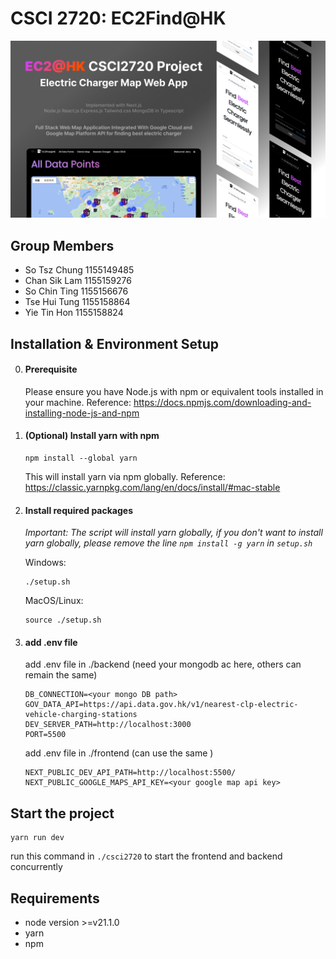 # CSCI 2720: EC2Find@HK

![](./Banner.png)

## Group Members

- So Tsz Chung 1155149485
- Chan Sik Lam 1155159276
- So Chin Ting 1155156676
- Tse Hui Tung 1155158864
- Yie Tin Hon 1155158824

## Installation & Environment Setup

0. #### Prerequisite
   Please ensure you have Node.js with npm or equivalent tools installed in your machine. Reference: https://docs.npmjs.com/downloading-and-installing-node-js-and-npm

1. #### (Optional) Install yarn with npm
   ```
   npm install --global yarn
   ```
   This will install yarn via npm globally. Reference: https://classic.yarnpkg.com/lang/en/docs/install/#mac-stable

2. #### Install required packages

   _Important: The script will install yarn globally, if you don't want to install yarn globally, please remove the line `npm install -g yarn` in `setup.sh`_

   Windows:

   ```
   ./setup.sh
   ```

   MacOS/Linux:

   ```
   source ./setup.sh
   ```

3. #### add .env file

   add .env file in ./backend (need your mongodb ac here, others can remain the same)
   
   ```
   DB_CONNECTION=<your mongo DB path>
   GOV_DATA_API=https://api.data.gov.hk/v1/nearest-clp-electric-vehicle-charging-stations
   DEV_SERVER_PATH=http://localhost:3000
   PORT=5500
   ```

   add .env file in ./frontend (can use the same )
   
   ```
   NEXT_PUBLIC_DEV_API_PATH=http://localhost:5500/
   NEXT_PUBLIC_GOOGLE_MAPS_API_KEY=<your google map api key>
   ```

## Start the project 

   ```
   yarn run dev
   ```

   run this command in `./csci2720` to start the frontend and backend concurrently

## Requirements

- node version >=v21.1.0
- yarn
- npm
